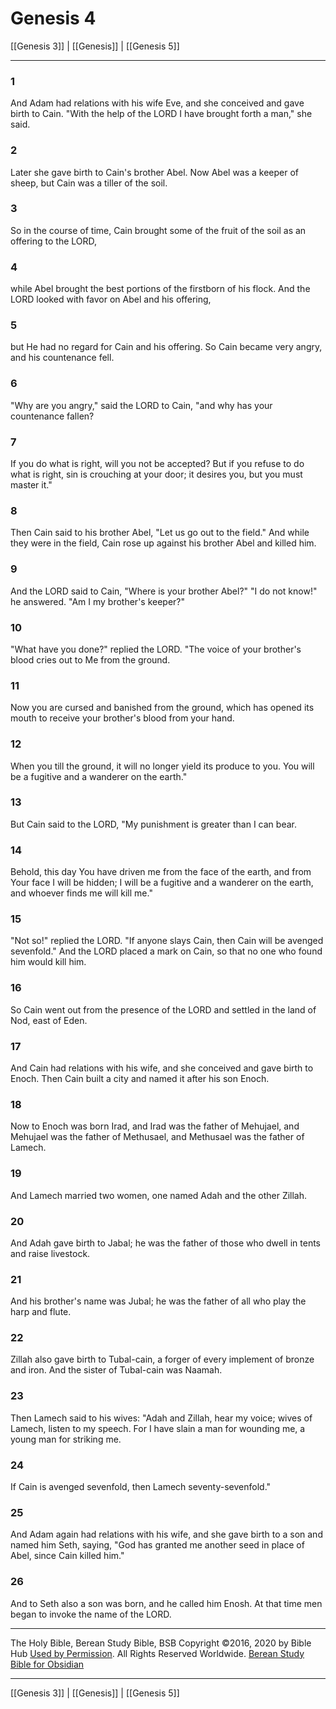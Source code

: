 # Genesis 4

[[Genesis 3]] | [[Genesis]] | [[Genesis 5]]

---

### 1
And Adam had relations with his wife Eve, and she conceived and gave birth to Cain. "With the help of the LORD I have brought forth a man," she said.

### 2
Later she gave birth to Cain's brother Abel. Now Abel was a keeper of sheep, but Cain was a tiller of the soil.

### 3
So in the course of time, Cain brought some of the fruit of the soil as an offering to the LORD,

### 4
while Abel brought the best portions of the firstborn of his flock. And the LORD looked with favor on Abel and his offering,

### 5
but He had no regard for Cain and his offering. So Cain became very angry, and his countenance fell.

### 6
"Why are you angry," said the LORD to Cain, "and why has your countenance fallen?

### 7
If you do what is right, will you not be accepted? But if you refuse to do what is right, sin is crouching at your door; it desires you, but you must master it."

### 8
Then Cain said to his brother Abel, "Let us go out to the field." And while they were in the field, Cain rose up against his brother Abel and killed him.

### 9
And the LORD said to Cain, "Where is your brother Abel?" "I do not know!" he answered. "Am I my brother's keeper?"

### 10
"What have you done?" replied the LORD. "The voice of your brother's blood cries out to Me from the ground.

### 11
Now you are cursed and banished from the ground, which has opened its mouth to receive your brother's blood from your hand.

### 12
When you till the ground, it will no longer yield its produce to you. You will be a fugitive and a wanderer on the earth."

### 13
But Cain said to the LORD, "My punishment is greater than I can bear.

### 14
Behold, this day You have driven me from the face of the earth, and from Your face I will be hidden; I will be a fugitive and a wanderer on the earth, and whoever finds me will kill me."

### 15
"Not so!" replied the LORD. "If anyone slays Cain, then Cain will be avenged sevenfold." And the LORD placed a mark on Cain, so that no one who found him would kill him.

### 16
So Cain went out from the presence of the LORD and settled in the land of Nod, east of Eden.

### 17
And Cain had relations with his wife, and she conceived and gave birth to Enoch. Then Cain built a city and named it after his son Enoch.

### 18
Now to Enoch was born Irad, and Irad was the father of Mehujael, and Mehujael was the father of Methusael, and Methusael was the father of Lamech.

### 19
And Lamech married two women, one named Adah and the other Zillah.

### 20
And Adah gave birth to Jabal; he was the father of those who dwell in tents and raise livestock.

### 21
And his brother's name was Jubal; he was the father of all who play the harp and flute.

### 22
Zillah also gave birth to Tubal-cain, a forger of every implement of bronze and iron. And the sister of Tubal-cain was Naamah.

### 23
Then Lamech said to his wives: "Adah and Zillah, hear my voice; wives of Lamech, listen to my speech. For I have slain a man for wounding me, a young man for striking me.

### 24
If Cain is avenged sevenfold, then Lamech seventy-sevenfold."

### 25
And Adam again had relations with his wife, and she gave birth to a son and named him Seth, saying, "God has granted me another seed in place of Abel, since Cain killed him."

### 26
And to Seth also a son was born, and he called him Enosh. At that time men began to invoke the name of the LORD.

---

The Holy Bible, Berean Study Bible, BSB
Copyright ©2016, 2020 by Bible Hub
[Used by Permission](https://berean.bible/terms.htm). All Rights Reserved Worldwide.
[Berean Study Bible for Obsidian](https://github.com/gapmiss/berean-study-bible-for-obsidian)

---

[[Genesis 3]] | [[Genesis]] | [[Genesis 5]]

